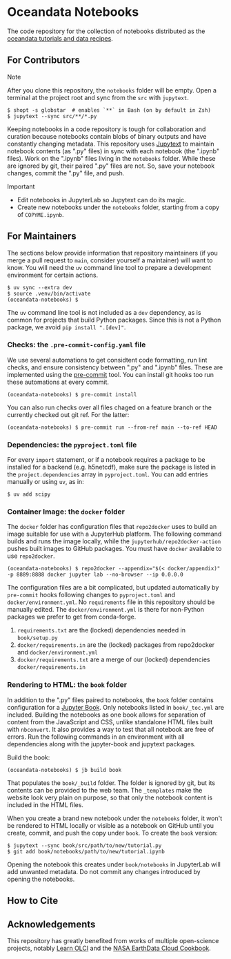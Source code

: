 # Oceandata Notebooks

The code repository for the collection of notebooks distributed as
the [oceandata tutorials and data recipes][tutorials].

## For Contributors

> [!Note]
> After you clone this repository, the `notebooks` folder will be empty. Open a
> terminal at the project root and sync from the `src` with `jupytext`.

```shell
$ shopt -s globstar  # enables `**` in Bash (on by default in Zsh)
$ jupytext --sync src/**/*.py
```

Keeping notebooks in a code repository is tough for collaboration and curation
because notebooks contain blobs of binary outputs and have constantly changing metadata.
This repository uses [Jupytext][jupytext] to maintain notebook contents (as ".py" files)
in sync with each notebook (the ".ipynb" files). Work on the ".ipynb" files living
in the `notebooks` folder. While these are ignored by git, their paired ".py" files are
not. So, save your notebook changes, commit the ".py" file, and push.

> [!IMPORTANT]
> - Edit notebooks in JupyterLab so Jupytext can do its magic.
> - Create new notebooks under the `notebooks` folder, starting from a copy of `COPYME.ipynb`.

## For Maintainers

The sections below provide information that repository maintainers (if you merge a pull
request to `main`, consider yourself a maintainer) will want to know. You will need the
`uv` command line tool to prepare a development environment for certain actions.
```shell
$ uv sync --extra dev
$ source .venv/bin/activate
(oceandata-notebooks) $
```
The `uv` command line tool is not included as a `dev` dependency, as is common for projects
that build Python packages. Since this is not a Python package, we avoid `pip install ".[dev]"`.

### Checks: the `.pre-commit-config.yaml` file

We use several automations to get considtent code formatting, run lint checks, and ensure
consistency between ".py" and ".ipynb" files. These are implemented using the [pre-commit]
tool. You can install git hooks too run these automations at every commit.
```shell
(oceandata-notebooks) $ pre-commit install
```
You can also run checks over all files chaged on a feature branch or the currently
checked out git ref. For the latter:
```shell
(oceandata-notebooks) $ pre-commit run --from-ref main --to-ref HEAD
```

### Dependencies: the `pyproject.toml` file

For every `import` statement, or if a notebook requires a package to be installed
for a backend (e.g. h5netcdf), make sure the package is listed in the `project.dependencies`
array in `pyproject.toml`. You can add entries manually or using `uv`, as in:
```shell
$ uv add scipy
```

### Container Image: the `docker` folder

The `docker` folder has configuration files that `repo2docker` uses to build an image suitable
for use with a JupyterHub platform. The following command builds and runs the image locally,
while the `jupyterhub/repo2docker-action` pushes built images to GitHub packages. You
must have `docker` available to use `repo2docker`.

```shell
(oceandata-notebooks) $ repo2docker --appendix="$(< docker/appendix)" -p 8889:8888 docker jupyter lab --no-browser --ip 0.0.0.0
```

The configuration files are a bit complicated, but updated automatically by `pre-commit`
hooks following changes to `pyproject.toml` and `docker/environment.yml`. No `requirements`
file in this repository should be manually edited. The `docker/environment.yml` is there
for non-Python packages we prefer to get from conda-forge.
1. `requirements.txt` are the (locked) dependencies needed in `book/setup.py`
1. `docker/requirements.in` are the (locked) packages from repo2docker and `docker/environment.yml`
1. `docker/requirements.txt` are a merge of our (locked) dependencies `docker/requirements.in`

### Rendering to HTML: the `book` folder

In addition to the ".py" files paired to notebooks, the `book` folder contains configuration
for a [Jupyter Book][jb]. Only notebooks listed in `book/_toc.yml` are included. Building
the notebooks as one book allows for separation of content from the JavaScript and CSS,
unlike standalone HTML files built with `nbconvert`. It also provides a way to test that
all notebook are free of errors. Run the following commands in an environment with all
dependencies along with the jupyter-book and jupytext packages.

Build the book:
```shell
(oceandata-notebooks) $ jb build book
```
That populates the `book/_build` folder. The folder is ignored by git, but its contents
can be provided to the web team. The `_templates` make the website look very plain on
purpose, so that only the notebook content is included in the HTML files.

When you create a brand new notebook under the `notebooks` folder, it won't be rendered
to HTML locally or visible as a notebook on GitHub until you create, commit, and push the
copy under `book`. To create the `book` version:
```shell
$ jupytext --sync book/src/path/to/new/tutorial.py
$ git add book/notebooks/path/to/new/tutorial.ipynb
```
Opening the notebook this creates under `book/notebooks` in JupyterLab will add unwanted
metadata. Do not commit any changes introduced by opening the notebooks.

## How to Cite

## Acknowledgements
This repository has greatly benefited from works of multiple open-science projects,
notably [Learn OLCI][learn-olci] and the [NASA EarthData Cloud Cookbook][cookbook].

[tutorials]: https://oceancolor.gsfc.nasa.gov/resources/docs/tutorials
[jupytext]: https://jupytext.readthedocs.io/
[jupyterlab]: https://jupyter.org
[jb]: https://jupyterbook.org
[learn-olci]: https://github.com/wekeo/learn-olci/blob/main/README.md
[cookbook]: https://nasa-openscapes.github.io/earthdata-cloud-cookbook
[pre-commit]: https://pre-commit.com/
